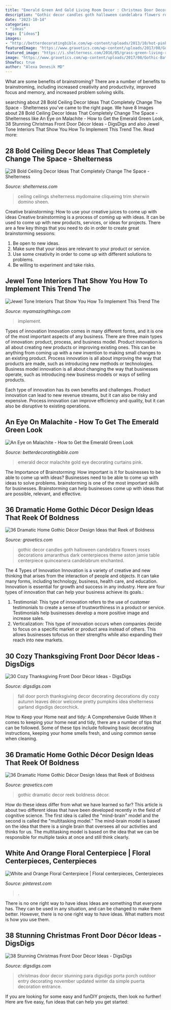 ```yaml
---
title: "Emerald Green And Gold Living Room Decor : Christmas Door Decor Stunning Para Digsdigs Porta Porch Outdoor Entry Decorating November Updated Winter Da Simple Puerta Decoration Entrance"
description: "Gothic decor candles goth halloween candelabra flowers roses decorations amaranthus dark centerpieces theme aston jamie table centerpiece quinceanera candelabrum enchanted"
date: "2023-10-14"
categories:
- "ideas"
tags: ["ideas"]
images:
- "http://betterdecoratingbible.com/wp-content/uploads/2013/10/hot-pink-contrasting-pillows-malachite-fabric-curtains-get-the-look-diy-how-to-interior-decor-gold-bar-cart-better-decorating-bible-blog-ideas-green-emerald.jpg"
featuredImage: "https://www.gravetics.com/wp-content/uploads/2017/08/Gothic-home-decor.jpg"
featured_image: "https://i.shelterness.com/2016/05/grass-green-living-room-ceiling.jpg"
image: "https://www.gravetics.com/wp-content/uploads/2017/08/Gothic-Bathrooms-and-Design-Ideas.jpg"
ShowToc: true
author: "Alexa Denesik MD"
---
```



What are some benefits of brainstroming?
There are a number of benefits to brainstroming, including increased creativity and productivity, improved focus and memory, and increased problem solving skills.

	

		
searching about 28 Bold Ceiling Decor Ideas That Completely Change The Space - Shelterness you've came to the right page. We have 8 Images about 28 Bold Ceiling Decor Ideas That Completely Change The Space - Shelterness like An Eye on Malachite - How to Get the Emerald Green Look, 38 Stunning Christmas Front Door Décor Ideas - DigsDigs and also Jewel Tone Interiors That Show You How To Implement This Trend The. Read more:
		
    
## 28 Bold Ceiling Decor Ideas That Completely Change The Space - Shelterness

<img loading=lazy src="https://i.shelterness.com/2016/05/grass-green-living-room-ceiling.jpg" onerror="this.onerror=null;this.src='https://tse3.mm.bing.net/th?id=OIP.giF8DBegLOSElf_eu0YAFAHaLL&amp;pid=15.1';" alt="28 Bold Ceiling Decor Ideas That Completely Change The Space - Shelterness">

_Source: shelterness.com_

>ceiling ceilings shelterness mydomaine cliqueimg trim sherwin domino sheen. 

	

Creative brainstorming: How to use your creative juices to come up with ideas
Creative brainstorming is a process of coming up with ideas. It can be used to come up with new products, services, or ideas for projects. There are a few key things that you need to do in order to create great brainstorming sessions:
1. Be open to new ideas.
2. Make sure that your ideas are relevant to your product or service.
3. Use some creativity in order to come up with different solutions to problems.
4. Be willing to experiment and take risks.

    
## Jewel Tone Interiors That Show You How To Implement This Trend The

<img loading=lazy src="https://myamazingthings.com/wp-content/uploads/2017/05/jewel-tones-interiors-10.jpg" onerror="this.onerror=null;this.src='https://tse2.mm.bing.net/th?id=OIP.gcypasQfAOcMthvQDtGbkgHaLF&amp;pid=15.1';" alt="Jewel Tone Interiors That Show You How To Implement This Trend The">

_Source: myamazingthings.com_

>implement. 

	

Types of innovation
Innovation comes in many different forms, and it is one of the most important aspects of any business. There are three main types of innovation: product, process, and business model.
Product innovation is all about creating new products or improving existing ones. This can be anything from coming up with a new invention to making small changes to an existing product. Process innovation is all about improving the way that products are made, such as introducing new methods or technologies. Business model innovation is all about changing the way that businesses operate, such as introducing new business models or ways of selling products.

Each type of innovation has its own benefits and challenges. Product innovation can lead to new revenue streams, but it can also be risky and expensive. Process innovation can improve efficiency and quality, but it can also be disruptive to existing operations.

    
## An Eye On Malachite - How To Get The Emerald Green Look

<img loading=lazy src="http://betterdecoratingbible.com/wp-content/uploads/2013/10/hot-pink-contrasting-pillows-malachite-fabric-curtains-get-the-look-diy-how-to-interior-decor-gold-bar-cart-better-decorating-bible-blog-ideas-green-emerald.jpg" onerror="this.onerror=null;this.src='https://tse2.mm.bing.net/th?id=OIP.tFSXok0hfRfR7U1oC1p-QwHaLH&amp;pid=15.1';" alt="An Eye on Malachite - How to Get the Emerald Green Look">

_Source: betterdecoratingbible.com_

>emerald decor malachite gold eye decorating curtains pink. 

	

The Importance of Brainstorming: How important is it for businesses to be able to come up with ideas?
Businesses need to be able to come up with ideas to solve problems. brainstorming is one of the most important skills for businesses. Brainstorming can help businesses come up with ideas that are possible, relevant, and effective.

    
## 36 Dramatic Home Gothic Décor Design Ideas That Reek Of Boldness

<img loading=lazy src="https://www.gravetics.com/wp-content/uploads/2017/08/Gothic-home-decor.jpg" onerror="this.onerror=null;this.src='https://tse2.mm.bing.net/th?id=OIP.FXOxx87xYosh9IYPAMRiYgHaN6&amp;pid=15.1';" alt="36 Dramatic Home Gothic Décor Design Ideas that Reek of Boldness">

_Source: gravetics.com_

>gothic decor candles goth halloween candelabra flowers roses decorations amaranthus dark centerpieces theme aston jamie table centerpiece quinceanera candelabrum enchanted. 

	

The 4 Types of Innovation
Innovation is a variety of creative and new thinking that arises from the interaction of people and objects. It can take many forms, including technology, business, health care, and education. Innovation is essential for growth and success in any industry. Here are four types of innovation that can help your business achieve its goals.: 
1. Testimonial: This type of innovation refers to the use of customer testimonials to create a sense of trustworthiness in a product or service. Testimonials help businesses develop a more positive image and increase sales. 
2. Verticalization: This type of innovation occurs when companies decide to focus on a specific market or product area instead of others. This allows businesses tofocus on their strengths while also expanding their reach into new markets. 

    
## 30 Cozy Thanksgiving Front Door Décor Ideas - DigsDigs

<img loading=lazy src="http://www.digsdigs.com/photos/cozy-thanksgiving-front-door-decor-7.jpg" onerror="this.onerror=null;this.src='https://tse3.mm.bing.net/th?id=OIP.Bm_yt9Jt1t27OApXI0eJ1wAAAA&amp;pid=15.1';" alt="30 Cozy Thanksgiving Front Door Décor Ideas - DigsDigs">

_Source: digsdigs.com_

>fall door porch thanksgiving decor decorating decorations diy cozy autumn leaves décor welcome pretty pumpkins idea shelterness garland digsdigs decorchick. 

	

How to Keep your Home neat and tidy: A Comprehensive Guide
When it comes to keeping your home neat and tidy, there are a number of tips that can be followed. Some of these tips include following basic decorating instructions, keeping your home smells fresh, and using common sense when cleaning.

    
## 36 Dramatic Home Gothic Décor Design Ideas That Reek Of Boldness

<img loading=lazy src="https://www.gravetics.com/wp-content/uploads/2017/08/Gothic-Bathrooms-and-Design-Ideas.jpg" onerror="this.onerror=null;this.src='https://tse3.mm.bing.net/th?id=OIP.9RQe37L4CVSvbQXhBju-IgHaLH&amp;pid=15.1';" alt="36 Dramatic Home Gothic Décor Design Ideas that Reek of Boldness">

_Source: gravetics.com_

>gothic dramatic decor reek boldness décor. 

	

How do these ideas differ from what we have learned so far?
This article is about two different ideas that have been developed recently in the field of cognitive science. The first idea is called the "mind-brain" model and the second is called the "multitasking model." The mind-brain model is based on the idea that there is a single brain that oversees all our activities and thinks for us. The multitasking model is based on the idea that we can be responsible for multiple tasks at once and still think clearly.

    
## White And Orange Floral Centerpiece | Floral Centerpieces, Centerpieces

<img loading=lazy src="https://i.pinimg.com/originals/9a/6a/a2/9a6aa2fa271e0f34caf1a770c68b4987.jpg" onerror="this.onerror=null;this.src='https://tse2.mm.bing.net/th?id=OIP.N9D0va0uQmnx5unQFFWG4gHaLG&amp;pid=15.1';" alt="White and Orange Floral Centerpiece | Floral centerpieces, Centerpieces">

_Source: pinterest.com_

>. 

	

There is no one right way to have ideas
Ideas are something that everyone has. They can be used in any situation, and can be changed to make them better. However, there is no one right way to have ideas. What matters most is how you use them.

    
## 38 Stunning Christmas Front Door Décor Ideas - DigsDigs

<img loading=lazy src="http://www.digsdigs.com/photos/stunning-christmas-front-door-decor-ideas-33.jpg" onerror="this.onerror=null;this.src='https://tse3.mm.bing.net/th?id=OIP.uW6CbRLsoiXMLN5GeXru-AAAAA&amp;pid=15.1';" alt="38 Stunning Christmas Front Door Décor Ideas - DigsDigs">

_Source: digsdigs.com_

>christmas door decor stunning para digsdigs porta porch outdoor entry decorating november updated winter da simple puerta decoration entrance. 

	

If you are looking for some easy and funDIY projects, then look no further! Here are five easy, fun ideas that can help you get started: 


